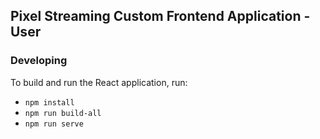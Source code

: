 ## Pixel Streaming Custom Frontend Application - User

### Developing

To build and run the React application, run:

- `npm install`
- `npm run build-all`
- `npm run serve`
